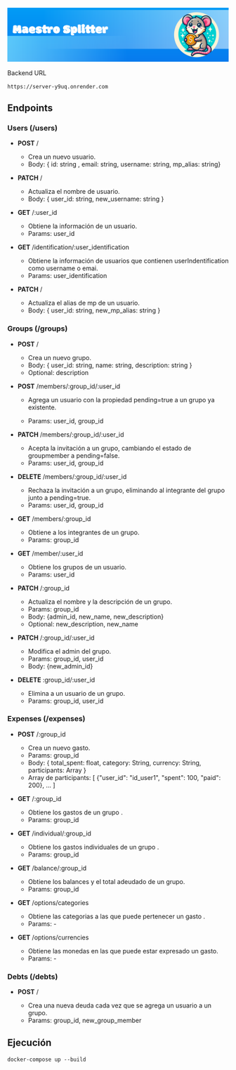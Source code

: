 ![Cover Image](portada-splitter.png)

Backend URL

```
https://server-y9uq.onrender.com
```

## Endpoints

### Users (/users)

- **POST** /

  - Crea un nuevo usuario.
  - Body: { id: string , email: string, username: string, mp_alias: string}

- **PATCH** /

  - Actualiza el nombre de usuario.
  - Body: { user_id: string, new_username: string }

- **GET** /:user_id

  - Obtiene la información de un usuario.
  - Params: user_id

- **GET** /identification/:user_identification
  - Obtiene la información de usuarios que contienen userIndentification como username o emai.
  - Params: user_identification

- **PATCH** /

  - Actualiza el alias de mp de un usuario.
  - Body: { user_id: string, new_mp_alias: string }

### Groups (/groups)

- **POST** /

  - Crea un nuevo grupo.
  - Body: { user_id: string, name: string, description: string }
  - Optional: description

- **POST** /members/:group_id/:user_id

  - Agrega un usuario con la propiedad pending=true a un grupo ya existente.

  - Params: user_id, group_id

- **PATCH** /members/:group_id/:user_id

  - Acepta la invitación a un grupo, cambiando el estado de groupmember a pending=false.
  - Params: user_id, group_id

- **DELETE** /members/:group_id/:user_id

  - Rechaza la invitación a un grupo, eliminando al integrante del grupo junto a pending=true.
  - Params: user_id, group_id

- **GET** /members/:group_id

  - Obtiene a los integrantes de un grupo.
  - Params: group_id

- **GET** /member/:user_id

  - Obtiene los grupos de un usuario.
  - Params: user_id

- **PATCH** /:group_id

  - Actualiza el nombre y la descripción de un grupo.
  - Params: group_id
  - Body: {admin_id, new_name, new_description}
  - Optional: new_description, new_name

- **PATCH** /:group_id/:user_id

  - Modifica el admin del grupo.
  - Params: group_id, user_id
  - Body: {new_admin_id}

- **DELETE** :group_id/:user_id

  - Elimina a un usuario de un grupo.
  - Params: group_id, user_id

### Expenses (/expenses)

- **POST** /:group_id

  - Crea un nuevo gasto.
  - Params: group_id
  - Body: { total_spent: float, category: String, currency: String, participants: Array<Hash> }
  - Array de participants: [ {"user_id": "id_user1", "spent": 100, "paid": 200}, ... ]

- **GET** /:group_id

  - Obtiene los gastos de un grupo .
  - Params: group_id

- **GET** /individual/:group_id

  - Obtiene los gastos individuales de un grupo .
  - Params: group_id

- **GET** /balance/:group_id

  - Obtiene los balances y el total adeudado de un grupo.
  - Params: group_id

- **GET** /options/categories

  - Obtiene las categorias a las que puede pertenecer un gasto .
  - Params: -

- **GET** /options/currencies

  - Obtiene las monedas en las que puede estar expresado un gasto.
  - Params: -

### Debts (/debts)

- **POST** /

  - Crea una nueva deuda cada vez que se agrega un usuario a un grupo.
  - Params: group_id, new_group_member

## Ejecución

```
docker-compose up --build
```
